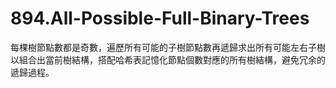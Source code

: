 # 894.All-Possible-Full-Binary-Trees

每棵樹節點數都是奇數，遍歷所有可能的子樹節點數再遞歸求出所有可能左右子樹以組合出當前樹結構，搭配哈希表記憶化節點個數對應的所有樹結構，避免冗余的遞歸過程。
